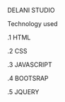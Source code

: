 DELANI STUDIO 

Technology used 
  
  .1 HTML
  
  .2 CSS
  
  .3 JAVASCRIPT
  
  .4 BOOTSRAP
 
  .5  JQUERY
